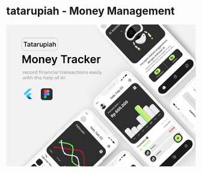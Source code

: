 # tatarupiah - Money Management 
![image alt](https://github.com/DimasSalah/Tatarupiah/blob/ed528facb841e62aa14581f9df54f107584c235c/tatarupiah-banner.png)
 
 
